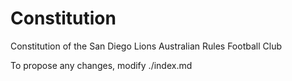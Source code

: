 # Constitution

Constitution of the San Diego Lions Australian Rules Football Club

To propose any changes, modify ./index.md
